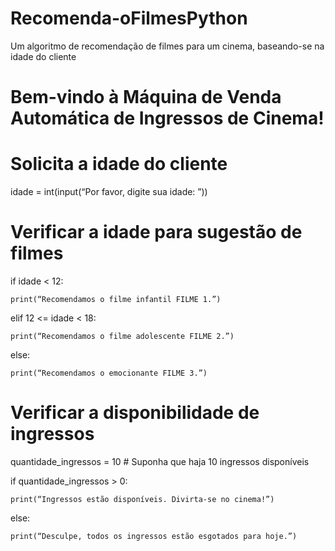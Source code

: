 # Recomenda-oFilmesPython
Um algoritmo de recomendação de filmes para um cinema, baseando-se na idade do cliente

# Bem-vindo à Máquina de Venda Automática de Ingressos de Cinema!

 
# Solicita a idade do cliente

idade = int(input(“Por favor, digite sua idade: ”))

 

# Verificar a idade para sugestão de filmes

if idade < 12:

    print(“Recomendamos o filme infantil FILME 1.”)

elif 12 <= idade < 18:

    print(“Recomendamos o filme adolescente FILME 2.”)

else:

    print(“Recomendamos o emocionante FILME 3.”)

 

# Verificar a disponibilidade de ingressos

quantidade_ingressos = 10  # Suponha que haja 10 ingressos disponíveis

if quantidade_ingressos > 0:

    print(“Ingressos estão disponíveis. Divirta-se no cinema!”)

else:

    print(“Desculpe, todos os ingressos estão esgotados para hoje.”)
